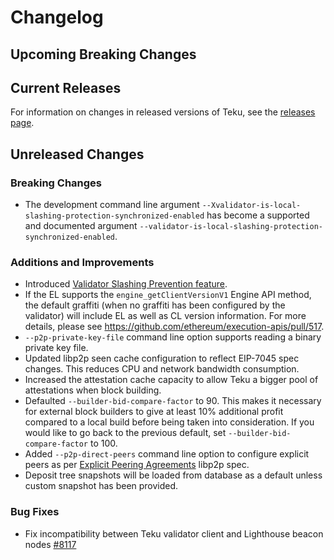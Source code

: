 # Changelog

## Upcoming Breaking Changes

## Current Releases

For information on changes in released versions of Teku, see
the [releases page](https://github.com/Consensys/teku/releases).

## Unreleased Changes

### Breaking Changes
 - The development command line argument `--Xvalidator-is-local-slashing-protection-synchronized-enabled` has become a supported and documented argument `--validator-is-local-slashing-protection-synchronized-enabled`.

### Additions and Improvements
- Introduced [Validator Slashing Prevention feature](https://docs.teku.consensys.io/how-to/prevent-slashing/detect-slashing).
- If the EL supports the `engine_getClientVersionV1` Engine API method, the default graffiti (when no graffiti has been configured by the validator) will include EL as well as CL version information. For more details, please see https://github.com/ethereum/execution-apis/pull/517.
- `--p2p-private-key-file` command line option supports reading a binary private key file.
- Updated libp2p seen cache configuration to reflect EIP-7045 spec changes. This reduces CPU and network bandwidth consumption.
- Increased the attestation cache capacity to allow Teku a bigger pool of attestations when block building.
- Defaulted `--builder-bid-compare-factor` to 90. This makes it necessary for external block builders to give at least 10% additional profit compared to a local build before being taken into consideration. If you would like to go back to the previous default, set `--builder-bid-compare-factor` to 100.
- Added `--p2p-direct-peers` command line option to configure explicit peers as per [Explicit Peering Agreements](https://github.com/libp2p/specs/blob/master/pubsub/gossipsub/gossipsub-v1.1.md#explicit-peering-agreements) libp2p spec.
- Deposit tree snapshots will be loaded from database as a default unless custom snapshot has been provided.

### Bug Fixes
- Fix incompatibility between Teku validator client and Lighthouse beacon nodes [#8117](https://github.com/Consensys/teku/pull/8117)
